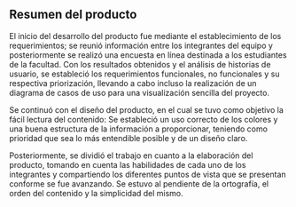 ## Resumen del producto

El inicio del desarrollo del producto fue mediante el establecimiento de los requerimientos; se reunió información entre los integrantes del equipo y posteriormente se realizó una encuesta en línea destinada a los estudiantes de la facultad. Con los resultados obtenidos y el análisis de historias de usuario, se estableció los requerimientos funcionales, no funcionales y su respectiva priorización, llevando a cabo incluso la realización de un diagrama de casos de uso para una visualización sencilla del proyecto.

Se continuó con el diseño del producto, en el cual se tuvo como objetivo la fácil lectura del contenido: Se estableció un uso correcto de los colores y una buena estructura de la información a proporcionar, teniendo como prioridad que sea lo más entendible posible y de un diseño claro.

Posteriormente, se dividió el trabajo en cuanto a la elaboración del producto, tomando en cuenta las habilidades de cada uno de los integrantes y compartiendo los diferentes puntos de vista que se presentan conforme se fue avanzando. Se estuvo al pendiente de la ortografía, el orden del contenido y la simplicidad del mismo.
